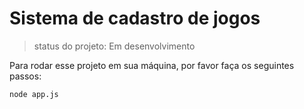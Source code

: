 <h1> Sistema de cadastro de jogos</h1>

>status do projeto: Em desenvolvimento

Para rodar esse projeto em sua máquina, por favor faça os seguintes passos:

```
node app.js
```
